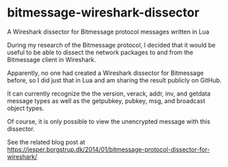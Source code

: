 bitmessage-wireshark-dissector
==============================

A Wireshark dissector for Bitmessage protocol messages written in Lua

During my research of the Bitmessage protocol, I decided that it would be useful to be able to dissect the network packages to and from the Bitmessage client in Wireshark.

Apparently, no one had created a Wireshark dissector for Bitmessage before, so I did just that in Lua and am sharing the result publicly on GitHub.

It can currently recognize the the version, verack, addr, inv, and getdata message types as well as the getpubkey, pubkey, msg, and broadcast object types.

Of course, it is only possible to view the unencrypted message with this dissector.

See the related blog post at https://jesper.borgstrup.dk/2014/01/bitmessage-protocol-dissector-for-wireshark/
